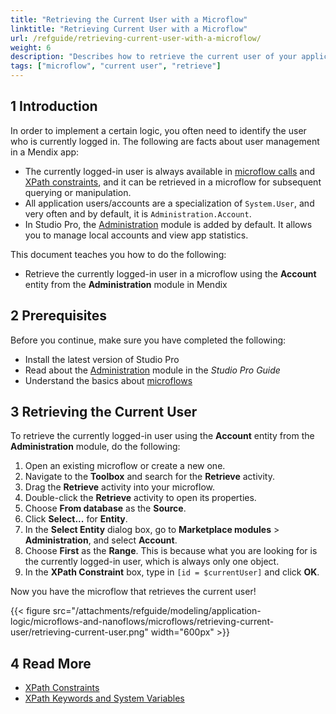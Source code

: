 ```yaml
---
title: "Retrieving the Current User with a Microflow"
linktitle: "Retrieving Current User with a Microflow"
url: /refguide/retrieving-current-user-with-a-microflow/
weight: 6
description: "Describes how to retrieve the current user of your application in Studio Pro with a microflow."
tags: ["microflow", "current user", "retrieve"]
---
```


## 1 Introduction

In order to implement a certain logic, you often need to identify the user who is currently logged in. The following are facts about user management in a Mendix app:

* The currently logged-in user is always available in [microflow calls](/refguide/microflows/) and [XPath constraints](/refguide/xpath-constraints/), and it can be retrieved in a microflow for subsequent querying or manipulation.
* All application users/accounts are a specialization of `System.User`, and very often and by default, it is `Administration.Account`.
* In Studio Pro, the [Administration](/appstore/modules/administration/) module is added by default. It allows you to manage local accounts and view app statistics.

This document teaches you how to do the following:

* Retrieve the currently logged-in user in a microflow using the **Account** entity from the **Administration** module in Mendix

## 2 Prerequisites

Before you continue, make sure you have completed the following:

* Install the latest version of Studio Pro
* Read about the [Administration](/appstore/modules/administration/) module in the *Studio Pro Guide*
* Understand the basics about [microflows](/refguide/microflows/)

## 3 Retrieving the Current User

To retrieve the currently logged-in user using the **Account** entity from the **Administration** module, do the following:

1. Open an existing microflow or create a new one.
2. Navigate to the **Toolbox** and search for the **Retrieve** activity.
3. Drag the **Retrieve** activity into your microflow.
4. Double-click the **Retrieve** activity to open its properties.
5. Choose **From database** as the **Source**.
6. Click **Select...** for **Entity**.
7. In the **Select Entity** dialog box, go to **Marketplace modules** > **Administration**, and select **Account**.
8. Choose **First** as the **Range**. This is because what you are looking for is the currently logged-in user, which is always only one object.
9. In the **XPath Constraint** box, type in `[id = $currentUser]` and click **OK**.

Now you have the microflow that retrieves the current user!

{{< figure src="/attachments/refguide/modeling/application-logic/microflows-and-nanoflows/microflows/retrieving-current-user/retrieving-current-user.png" width="600px" >}}

## 4 Read More

* [XPath Constraints](/refguide/xpath-constraints/)
* [XPath Keywords and System Variables](/refguide/xpath-keywords-and-system-variables/)
